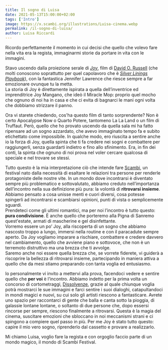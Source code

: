 ```yaml
---
title: Il sogno di Luisa
date: 2021-05-13T15:00:00+02:00
tags: ['Intro']
image: https://x.scambi.org/illustrations/Luisa-cinema.webp
permalink: /il-sogno-di-luisa/
author: Luisa Riccardi
---
```

Ricordo perfettamente il momento in cui decisi che quello che volevo fare nella vita era la regista, immaginarmi storie da portare in vita con le immagini.

Stavo uscendo dalla proiezione serale di <cite>[Joy](https://it.wikipedia.org/wiki/Joy_(film_2015) '“Joy„ su Wikipedia')</cite>, film di [David O. Russell](https://it.wikipedia.org/wiki/David_O._Russell) (che molti conoscono soprattutto per quel capolavoro che è <cite>[Silver Linings Playbook](https://it.wikipedia.org/wiki/Il_lato_positivo_-_Silver_Linings_Playbook '“Il lato positivo„ su Wikipedia')</cite>), con la fantastica Jennifer Lawrence che riesce sempre a far emozionare ovunque tu la metta.  
La storia di Joy è direttamente ispirata a quella dell’inventrice ed imprenditrice Joy Mangano, che ideò il Miracle Mop: proprio quel mocho che ognuno di noi ha in casa e che ci evita di bagnarci le mani ogni volta che dobbiamo strizzare il panno.

Ora vi starete chiedendo, cos'ha questo film di tanto sorprendente? Non è certo Apocalypse Now o Quarto Potere, tantomeno La La Land o un film di Truffaut. Però, quello che ho provato uscendo da quella sala mi ha fatto ripensare ad un sogno azzardato, che avevo immaginato tempo fa e subito etichettato come impossibile. In qualche modo, ero riuscita a sentire anche io la forza di Joy, quella spinta che ti fa credere nei sogni e combattere per raggiungerli, senza guardarti indietro e fino allo sfinimento. Era, in fin dei conti, la spinta che ognuno di noi prova nel voler cercare qualcosa di speciale e nel trovare se stessi.

Tutto questo è la mia interpretazione ciò che intende fare [Scambi](/ 'Homepage'), un festival nato dalla necessità di esaltare le relazioni tra persone per renderle protagoniste delle nostre vite. In un mondo dove incontrarsi è diventato sempre più problematico e sottovalutato, abbiamo creduto nell’importanza dell’incontro nella sua definizione più pura: la volontà di **ritrovarsi insieme**.  
Abbiamo pensato a cosa unisse menti e cuori diversi, cosa potesse spingerli ad incontrarsi e scambiarsi opinioni, punti di vista o semplicemente sguardi.  
Prendeteci come gli ultimi romantici, ma per noi l’incontro è tutto questo: **pura condivisione**. È anche quello che porteremo alla Pigna di Sanremo quest'estate, armati di mascherine e gel disinfettante.  
Vorremo essere un po’ Joy, alla riscoperta di un sogno che abbiamo nascosto troppo a lungo, immersi nella routine e con il paracadute sempre aperto. Da Joy vogliamo imparare a rischiare, combattere e credere davvero nel cambiamento, quello che avviene piano e sottovoce, che non è un terremoto distruttivo ma una brezza che ti avvolge.  
Saremo anche noi essere quella brezza che, se vorrete fiderete, vi guiderà a riscoprire la bellezza di ritrovarsi insieme, partecipando in maniera attiva a quello che da mesi stiamo preparando con tanta voglia ed entusiasmo.

Io personalmente vi invito a mettervi alla prova, facendoci vedere e sentire quello che **per voi** è l’incontro. Abbiamo indetto per la prima volta un concorso di cortometraggi, [Dissolvenze](/dissolvenze 'Il concorso di cortometraggi di Scambi'), grazie al quale chiunque voglia potrà mostrarci le sue immagini e farci sentire i suoi dialoghi, catapultandoci in mondi magici e nuovi, su cui solo gli artisti riescono a fantasticare. Avrete uno spazio per raccontarci di gente che balla e canta sotto la pioggia, di galassie lontane lontane, o soltanto di due persone che, dopo essersi rincorse per sempre, riescono finalmente a ritrovarsi. Questa è la magia del cinema, suscitare emozioni che sbloccano in noi meccanismi strani e ci spingono a compiere quel passo in più. Per me Joy è stato tutto questo: capire il mio vero sogno, riprenderlo dal cassetto e provare a realizzarlo.

Mi chiamo Luisa, voglio fare la regista e con orgoglio faccio parte di un mondo magico, il mondo di Scambi Festival.

